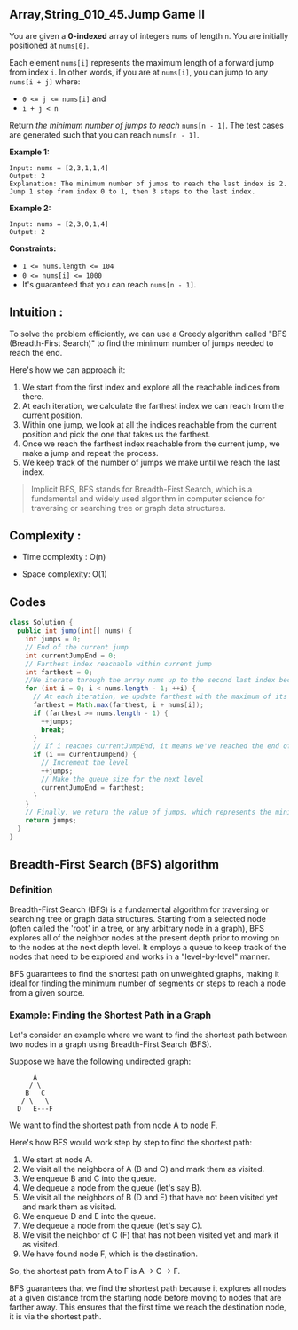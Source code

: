 ## Array,String_010_45.Jump Game II

You are given a **0-indexed** array of integers `nums` of length `n`. You are initially positioned at `nums[0]`.

Each element `nums[i]` represents the maximum length of a forward jump from index `i`. In other words, if you are at `nums[i]`, you can jump to any `nums[i + j]` where:

- `0 <= j <= nums[i]` and
- `i + j < n`

Return *the minimum number of jumps to reach* `nums[n - 1]`. The test cases are generated such that you can reach `nums[n - 1]`.

**Example 1:**

```
Input: nums = [2,3,1,1,4]
Output: 2
Explanation: The minimum number of jumps to reach the last index is 2. Jump 1 step from index 0 to 1, then 3 steps to the last index.
```

**Example 2:**

```
Input: nums = [2,3,0,1,4]
Output: 2
```

**Constraints:**

- `1 <= nums.length <= 104`
- `0 <= nums[i] <= 1000`
- It's guaranteed that you can reach `nums[n - 1]`.

## Intuition :

To solve the problem efficiently, we can use a Greedy algorithm called "BFS (Breadth-First Search)" to find the minimum number of jumps needed to reach the end.

Here's how we can approach it:

1. We start from the first index and explore all the reachable indices from there.
2. At each iteration, we calculate the farthest index we can reach from the current position.
3. Within one jump, we look at all the indices reachable from the current position and pick the one that takes us the farthest.
4. Once we reach the farthest index reachable from the current jump, we make a jump and repeat the process.
5. We keep track of the number of jumps we make until we reach the last index.

> Implicit BFS, BFS stands for Breadth-First Search, which is a fundamental and widely used algorithm in computer science for traversing or searching tree or graph data structures.

## Complexity :

- Time complexity : O(n)

- Space complexity: O(1)

## Codes

```java
class Solution {
  public int jump(int[] nums) {
    int jumps = 0;
    // End of the current jump
    int currentJumpEnd = 0;
    // Farthest index reachable within current jump
    int farthest = 0;
    //We iterate through the array nums up to the second last index because we don't need to jump from the last index.
    for (int i = 0; i < nums.length - 1; ++i) {
      // At each iteration, we update farthest with the maximum of its current value and i + nums[i], which represents the farthest index reachable from the current position i. This step is similar to queue.push(node) step of BFS, but here we are only greedily storing the max reachable index on next jump.
      farthest = Math.max(farthest, i + nums[i]);
      if (farthest >= nums.length - 1) {
        ++jumps;
        break;
      }
      // If i reaches currentJumpEnd, it means we've reached the end of the current jump. So, we increment jumps and update currentJumpEnd with the value of farthest, indicating the end of the next jump.
      if (i == currentJumpEnd) {
        // Increment the level
        ++jumps;     
        // Make the queue size for the next level
        currentJumpEnd = farthest; 
      }
    }
    // Finally, we return the value of jumps, which represents the minimum number of jumps needed to reach the last index.
    return jumps;
  }
}
```

## Breadth-First Search (BFS) algorithm

### Definition

Breadth-First Search (BFS) is a fundamental algorithm for traversing or searching tree or graph data structures. Starting from a selected node (often called the 'root' in a tree, or any arbitrary node in a graph), BFS explores all of the neighbor nodes at the present depth prior to moving on to the nodes at the next depth level. It employs a queue to keep track of the nodes that need to be explored and works in a "level-by-level" manner.

BFS guarantees to find the shortest path on unweighted graphs, making it ideal for finding the minimum number of segments or steps to reach a node from a given source.

### Example: Finding the Shortest Path in a Graph

Let's consider an example where we want to find the shortest path between two nodes in a graph using Breadth-First Search (BFS).

Suppose we have the following undirected graph:

```
      A
     / \
    B   C
   / \   \
  D   E---F
```

We want to find the shortest path from node A to node F.

Here's how BFS would work step by step to find the shortest path:

1. We start at node A.
2. We visit all the neighbors of A (B and C) and mark them as visited.
3. We enqueue B and C into the queue.
4. We dequeue a node from the queue (let's say B).
5. We visit all the neighbors of B (D and E) that have not been visited yet and mark them as visited.
6. We enqueue D and E into the queue.
7. We dequeue a node from the queue (let's say C).
8. We visit the neighbor of C (F) that has not been visited yet and mark it as visited.
9. We have found node F, which is the destination.

So, the shortest path from A to F is A -> C -> F.

BFS guarantees that we find the shortest path because it explores all nodes at a given distance from the starting node before moving to nodes that are farther away. This ensures that the first time we reach the destination node, it is via the shortest path.